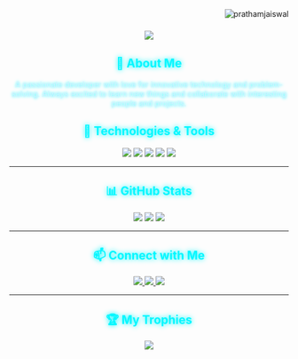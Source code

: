 
<img align="right" src="https://komarev.com/ghpvc/?username=pantha704&label=Profile%20views&color=0e75b6&style=flat" alt="prathamjaiswal" /> 
<h1 align="center">
    <img src="https://readme-typing-svg.herokuapp.com/?font=Righteous&size=35&center=true&vCenter=true&width=500&height=70&duration=4000&lines=Hi+There!+👋;+I'm+Pratham+Jaiswal!;" />
</h1>

<h2 align="center" style="color:#00f7ff; text-shadow: 0 0 10px #00f7ff;">🚀 About Me</h2>
<p align="center" style="color:#d1f1ff; text-shadow: 0 0 5px #00f7ff;">
  A passionate developer with love for innovative technology and problem-solving. Always excited to learn new things and collaborate with interesting people and projects.
</p>

<h2 align="center" style="color:#00f7ff; text-shadow: 0 0 10px #00f7ff;">🔧 Technologies & Tools</h2>
<p align="center">
  <img src="https://img.shields.io/badge/-JavaScript-F7DF1E?style=flat-square&logo=javascript&logoColor=white&labelColor=1c1c1c">
  <img src="https://img.shields.io/badge/-Python-3776AB?style=flat-square&logo=python&logoColor=white&labelColor=1c1c1c">
  <img src="https://img.shields.io/badge/-Node.js-339933?style=flat-square&logo=node.js&logoColor=white&labelColor=1c1c1c">
  <img src="https://img.shields.io/badge/-React-61DAFB?style=flat-square&logo=react&logoColor=white&labelColor=1c1c1c">
  <img src="https://img.shields.io/badge/-Kali_Linux-557C94?style=flat-square&logo=kali-linux&logoColor=white&labelColor=1c1c1c">
</p>

---

<h2 align="center" style="color:#00f7ff; text-shadow: 0 0 10px #00f7ff;">📊 GitHub Stats</h2>
<p align="center">
  <img src="https://github-readme-stats.vercel.app/api?username=pantha704&show_icons=true&theme=react">
  <img src="https://github-readme-streak-stats.herokuapp.com/?user=pantha704&theme=react">
  <img src="https://github-readme-stats.vercel.app/api/top-langs/?username=pantha704&layout=compact&theme=react">
</p>

---

<h2 align="center" style="color:#00f7ff; text-shadow: 0 0 10px #00f7ff;">📫 Connect with Me</h2>
<p align="center">
  <a href="https://twitter.com/pantha704">
    <img src="https://img.shields.io/badge/-Twitter-1DA1F2?style=flat-square&logo=twitter&logoColor=white&labelColor=1c1c1c">
  </a>
  <a href="mailto:pratham.jaiswal2004@gmail.com">
    <img src="https://img.shields.io/badge/-Email-D14836?style=flat-square&logo=gmail&logoColor=white&labelColor=1c1c1c">
  </a>
  <a href="https://www.linkedin.com/in/pratham-jaiswal-b6b27b253">
    <img src="https://img.shields.io/badge/-LinkedIn-0A66C2?style=flat-square&logo=linkedin&logoColor=white&labelColor=1c1c1c">
  </a>
</p>

---

<h2 align="center" style="color:#00f7ff; text-shadow: 0 0 10px #00f7ff;">🏆 My Trophies</h2>
<p align="center">
  <img src="https://github-profile-trophy.vercel.app/?username=pantha704&theme=black&no-frame=true&row=1&column=6">
</p>

